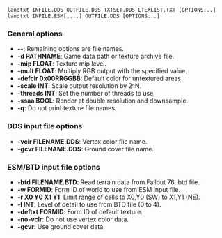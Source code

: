     landtxt INFILE.DDS OUTFILE.DDS TXTSET.DDS LTEXLIST.TXT [OPTIONS...]
    landtxt INFILE.ESM[,...] OUTFILE.DDS [OPTIONS...]

### General options

* **--**: Remaining options are file names.
* **-d PATHNAME**: Game data path or texture archive file.
* **-mip FLOAT**: Texture mip level.
* **-mult FLOAT**: Multiply RGB output with the specified value.
* **-defclr 0x00RRGGBB**: Default color for untextured areas.
* **-scale INT**: Scale output resolution by 2^N.
* **-threads INT**: Set the number of threads to use.
* **-ssaa BOOL**: Render at double resolution and downsample.
* **-q**: Do not print texture file names.

### DDS input file options

* **-vclr FILENAME.DDS**: Vertex color file name.
* **-gcvr FILENAME.DDS**: Ground cover file name.

### ESM/BTD input file options

* **-btd FILENAME.BTD**: Read terrain data from Fallout 76 .btd file.
* **-w FORMID**: Form ID of world to use from ESM input file.
* **-r X0 Y0 X1 Y1**: Limit range of cells to X0,Y0 (SW) to X1,Y1 (NE).
* **-l INT**: Level of detail to use from BTD file (0 to 4).
* **-deftxt FORMID**: Form ID of default texture.
* **-no-vclr**: Do not use vertex color data.
* **-gcvr**: Use ground cover data.

